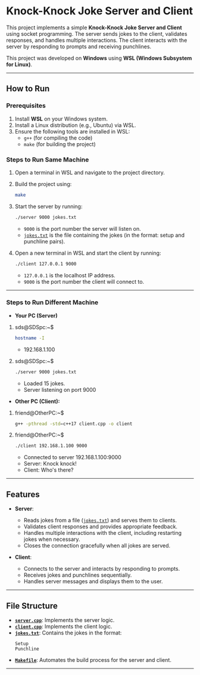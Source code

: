 # **Knock-Knock Joke Server and Client**

This project implements a simple **Knock-Knock Joke Server and Client** using socket programming. The server sends jokes to the client, validates responses, and handles multiple interactions. The client interacts with the server by responding to prompts and receiving punchlines.

This project was developed on **Windows** using **WSL (Windows Subsystem for Linux)**.

---

## **How to Run**

### **Prerequisites**
1. Install **WSL** on your Windows system.
2. Install a Linux distribution (e.g., Ubuntu) via WSL.
3. Ensure the following tools are installed in WSL:
   - `g++` (for compiling the code)
   - `make` (for building the project)

### **Steps to Run Same Machine**
1. Open a terminal in WSL and navigate to the project directory.
2. Build the project using:
   ```bash
   make
   ```
3. Start the server by running:
   ```bash
   ./server 9000 jokes.txt
   ```
   - `9000` is the port number the server will listen on.
   - [`jokes.txt`](jokes.txt ) is the file containing the jokes (in the format: setup and punchline pairs).

4. Open a new terminal in WSL and start the client by running:
   ```bash
   ./client 127.0.0.1 9000
   ```
   - `127.0.0.1` is the localhost IP address.
   - `9000` is the port number the client will connect to.

---
### **Steps to Run Different Machine**

- **Your PC (Server)**
1. sds@SDSpc:~$ 
   ```bash
   hostname -I
   ```
   - 192.168.1.100

3. sds@SDSpc:~$ 
   ```bash
   ./server 9000 jokes.txt
   ```
   - Loaded 15 jokes.
   - Server listening on port 9000

- **Other PC (Client):**
1. friend@OtherPC:~$ 
   ```bash
   g++ -pthread -std=c++17 client.cpp -o client
   ```
2. friend@OtherPC:~$ 
   ```bash 
   ./client 192.168.1.100 9000
   ```
   - Connected to server 192.168.1.100:9000
   - Server: Knock knock!
   - Client: Who's there?

---

## **Features**
- **Server**:
  - Reads jokes from a file ([`jokes.txt`](jokes.txt )) and serves them to clients.
  - Validates client responses and provides appropriate feedback.
  - Handles multiple interactions with the client, including restarting jokes when necessary.
  - Closes the connection gracefully when all jokes are served.

- **Client**:
  - Connects to the server and interacts by responding to prompts.
  - Receives jokes and punchlines sequentially.
  - Handles server messages and displays them to the user.

---

## **File Structure**
- **[`server.cpp`](server.cpp )**: Implements the server logic.
- **[`client.cpp`](client.cpp )**: Implements the client logic.
- **[`jokes.txt`](jokes.txt )**: Contains the jokes in the format:
  ```
  Setup
  Punchline
  ```
- **[`Makefile`](Makefile )**: Automates the build process for the server and client.

---